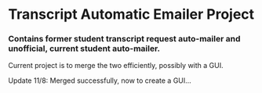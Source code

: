 # Transcript Automatic Emailer Project

### Contains former student transcript request auto-mailer and unofficial, current student auto-mailer.

Current project is to merge the two efficiently, possibly with a GUI.

Update 11/8: Merged successfully, now to create a GUI...
